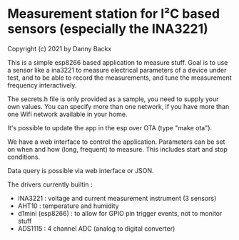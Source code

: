 # Measurement station for I²C based sensors (especially the INA3221)
Copyright (c) 2021 by Danny Backx

This is a simple esp8266 based application to measure stuff.
Goal is to use a sensor like a ina3221 to measure electrical parameters of a device under test,
and to be able to record the measurements,
and tune the measurement frequency interactively.

The secrets.h file is only provided as a sample, you need to supply your own values.
You can specify more than one network, if you have more than one Wifi network available in your home.

It's possible to update the app in the esp over OTA (type "make ota").

We have a web interface to control the application.
Parameters can be set on when and how (long, frequent) to measure. This includes start and stop conditions.

Data query is possible via web interface or JSON.

The drivers currently builtin :
- INA3221 : voltage and current measurement instrument (3 sensors)
- AHT10 : temperature and humidity
- d1mini (esp8266) : to allow for GPIO pin trigger events, not to monitor stuff
- ADS1115 : 4 channel ADC (analog to digital converter)
